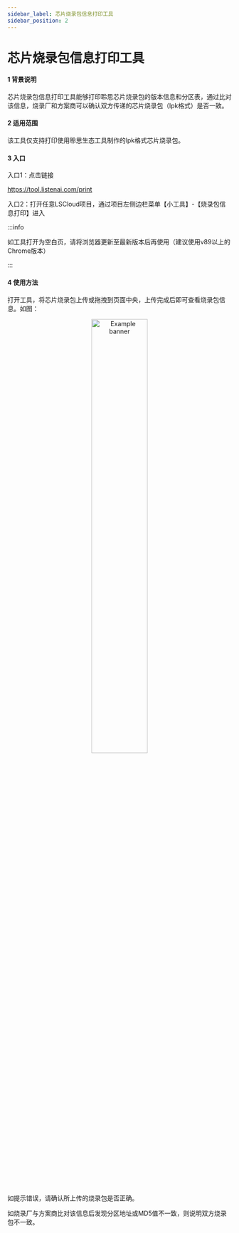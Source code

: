 ```yaml
---
sidebar_label: 芯片烧录包信息打印工具
sidebar_position: 2
---
```


# 芯片烧录包信息打印工具

#### 1 背景说明

芯片烧录包信息打印工具能够打印聆思芯片烧录包的版本信息和分区表，通过比对该信息，烧录厂和方案商可以确认双方传递的芯片烧录包（lpk格式）是否一致。

#### 2 适用范围

该工具仅支持打印使用聆思生态工具制作的lpk格式芯片烧录包。

#### 3 入口

入口1：点击链接

https://tool.listenai.com/print

入口2：打开任意LSCloud项目，通过项目左侧边栏菜单【小工具】-【烧录包信息打印】进入

:::info 

如工具打开为空白页，请将浏览器更新至最新版本后再使用（建议使用v89以上的Chrome版本）

:::

#### 4 使用方法

打开工具，将芯片烧录包上传或拖拽到页面中央，上传完成后即可查看烧录包信息。如图：

<div  align="center"><img
  src={require('./files/image-20210720222756300.png').default}
  width="50%"
  alt="Example banner"
/></div>

如提示错误，请确认所上传的烧录包是否正确。

如烧录厂与方案商比对该信息后发现分区地址或MD5值不一致，则说明双方烧录包不一致。

